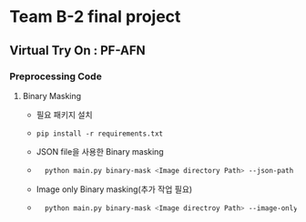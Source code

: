 # Team B-2 final project
## Virtual Try On : PF-AFN
### Preprocessing Code



1. Binary Masking

    - 필요 패키지 설치

    - `pip install -r requirements.txt`

    - JSON file을 사용한 Binary masking

    - ```bash
        python main.py binary-mask <Image directory Path> --json-path <JSON directory Path>
        ```

    - Image only Binary masking(추가 작업 필요)

    - ```bash
        python main.py binary-mask <Image directroy Path> --image-only
        ```

        

